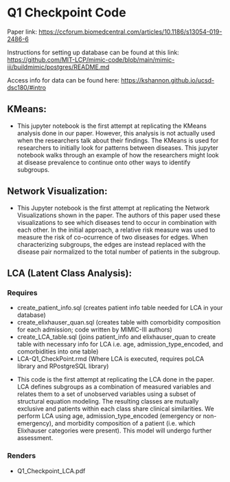 # Q1 Checkpoint Code

Paper link: https://ccforum.biomedcentral.com/articles/10.1186/s13054-019-2486-6

Instructions for setting up database can be found at this link: https://github.com/MIT-LCP/mimic-code/blob/main/mimic-iii/buildmimic/postgres/README.md

Access info for data can be found here: https://kshannon.github.io/ucsd-dsc180/#intro

## KMeans: 
* This jupyter notebook is the first attempt at replicating the KMeans analysis done in 
our paper. However, this analysis is not actually used when the researchers talk about 
their findings. The KMeans is used for researchers to initially look for patterns between 
diseases. This jupyter notebook walks through an example of how the researchers might 
look at disease prevalence to continue onto other ways to identify subgroups.

## Network Visualization:
* This Jupyter notebook is the first attempt at replicating the Network Visualizations shown in the paper. The authors of this paper used these visualizations to see which diseases tend to occur in combination with each other. In the initial approach, a relative risk measure was used to measure the risk of co-ocurrence of two diseases for edges. When characterizing subgroups, the edges are instead replaced with the disease pair normalized to the total number of patients in the subgroup.

## LCA (Latent Class Analysis): 
### Requires
- create_patient_info.sql (creates patient info table needed for LCA in your database)
- create_elixhauser_quan.sql (creates table with comorbidity composition for each admission; code written by MIMIC-III authors)
- create_LCA_table.sql (joins patient_info and elixhauser_quan to create table with necessary info for LCA i.e. age, admission_type_encoded, and comorbidities into one table)
- LCA-Q1_CheckPoint.rmd (Where LCA is executed, requires poLCA library and RPostgreSQL library)
* This code is the first attempt at replicating the LCA done in the paper. LCA defines subgroups as a combination of measured variables and relates them to a set of unobserved variables using a subset of structural equation modeling. The resulting classes are mutually exclusive and patients within each class share clinical similarities. We perform LCA using age, admission_type_encoded (emergency or non-emergency), and morbidity composition of a patient (i.e. which Elixhauser categories were present). This model will undergo further assessment.
### Renders
- Q1_Checkpoint_LCA.pdf

